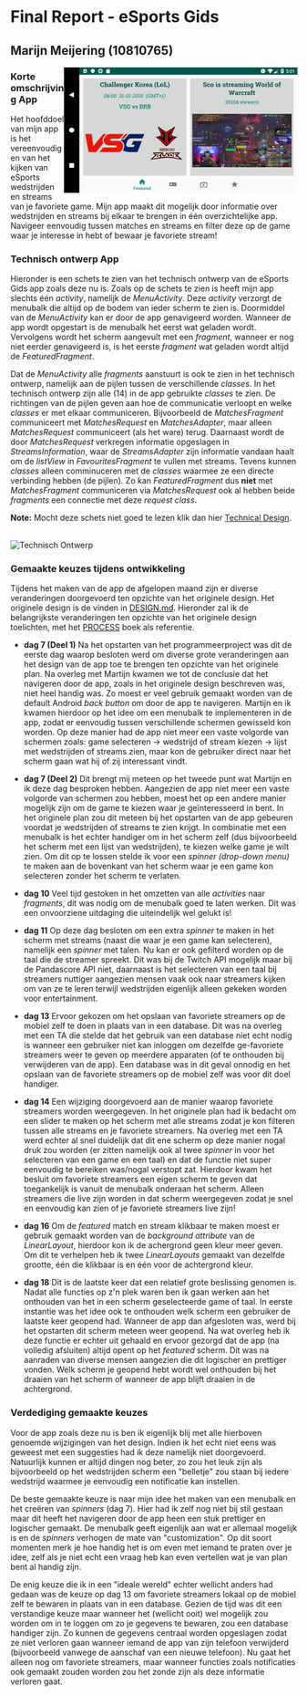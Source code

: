 # Final Report - eSports Gids

## Marijn Meijering (10810765)

<img align="right" width="410" height="220" src="https://github.com/10810765/Programmeerproject/blob/master/doc/eSports_Gids_Preview_5.png">

### Korte omschrijving App
Het hoofddoel van mijn app is het vereenvoudigen van het kijken van eSports wedstrijden en streams van je favoriete game.
Mijn app maakt dit mogelijk door informatie over wedstrijden en streams bij elkaar te brengen in één overzichtelijke app. Navigeer eenvoudig tussen matches en streams en filter deze op de game waar je interesse in hebt of bewaar je favoriete stream!
<br/>

### Technisch ontwerp App
Hieronder is een schets te zien van het technisch ontwerp van de eSports Gids app zoals deze nu is. Zoals op de schets te zien is heeft mijn app slechts één *activity*, namelijk de *MenuActivity*. Deze *activity* verzorgt de menubalk die altijd op de bodem van ieder scherm te zien is. Doormiddel van de *MenuActivity* kan er door de app genavigeerd worden. Wanneer de app wordt opgestart is de menubalk het eerst wat geladen wordt. Vervolgens wordt het scherm aangevult met een *fragment*, wanneer er nog niet eerder genavigeerd is, is het eerste *fragment* wat geladen wordt altijd de *FeaturedFragment*. 

Dat de *MenuActivity* alle *fragments* aanstuurt is ook te zien in het technisch ontwerp, namelijk aan de pijlen tussen de verschillende *classes*. In het technisch ontwerp zijn alle (14) in de app gebruikte *classes* te zien. De richtingen van de pijlen geven aan hoe de communicatie verloopt en welke *classes* er met elkaar communiceren. Bijvoorbeeld de *MatchesFragment* communiceert met *MatchesRequest* en *MatchesAdapter*, maar alleen *MatchesRequest* communiceert (als het ware) terug. Daarnaast wordt de door *MatchesRequest* verkregen informatie opgeslagen in *StreamsInformation*, waar de *StreamsAdapter* zijn informatie vandaan haalt om de *listView* in *FavouritesFragment* te vullen met streams. Tevens kunnen *classes* alleen comminuceren met de *classes* waarmee ze een directe verbinding hebben (de pijlen). Zo kan *FeaturedFragment* dus **niet** met *MatchesFragment* communiceren via *MatchesRequest* ook al hebben beide *fragments* een connectie met deze *request class*.

**Note:** Mocht deze schets niet goed te lezen klik dan hier [Technical Design](https://www.draw.io/?lightbox=1&highlight=0000ff&edit=_blank&layers=1&nav=1&title=Technical_design.html#R7V1dc6u2Fv01mel9yBnzjR9zkqbtzMnc3Ka3t6cvHcUoNjcYuQLHyfn1lUDiQ5JtwMiQHJKZ2EgCCbH2Yu29BbmwrtevP2GwWd2hAEYX5ix4vbBuLkzy41jkg5a85SX%2BzMsLljgM8iKjLHgIv0FWOGOl2zCASa1hilCUhpt64QLFMVyktTKAMdrVmz2hqN7rBiyhVPCwAJFc%2Br8wSFfsLEyvLP8ZhssV79lw53nNGvDG7EySFQjQrlJk%2FXhhXWOE0vzb%2BvUaRnTy%2BLzk%2B93uqS0GhmGcNtnBXl7fWl%2FTG%2Bu%2F0MbBy59%2F3af%2FuWRHeQHRlp3wQ4ohWCe%2Fwr%2B3MEnZ0NM3Ph%2FJLlxHICZbn59QnD6wmhnZXqzCKPgC3tCWjidJweKZb31eIRx%2BI%2B1BRKoMUkCqccout%2BnSo4VRdI0ihLN%2BLDijv7U9H%2BgRWV8YJmTfe37yhlB0B15rDb%2BAJOWjRFEENkn4mI2b7rgGeBnGn1GaojVrxM%2Fytj6op%2ByH1IMoXMakbEH6gpjPRX42hk225YvDZxriFL5WitjF%2BgmiNUzxG2nCam2fAYdZjuUxU9qVODRc1mZVxeCMFQKG%2FWVx7BIe5AtDSAu0OLYElwvTjegFDmswcf%2FeUlhn03KZZPNyRRoY1uY1mxxeT74t6ed1BJLkggI4PxoZXcjrghCSGgjjSv1pvWGObbmzzHDBM6mbxQBgSly09992YbpYkS9X97%2FQ80eIVoXxE8LEzrMBInJlyUcUvsBscJkVfZLsh1z8zB7SdWkJGD1DjrIY5bZVAR4rkjBHoRQSprpiFeswCGg3n3erMIUPG7Cgfe4IL9NzRts4gAHDdxWulhKuB9niOIYZZollN4KsZ2tCrLuP337h1w7FE8cNxnHOvM5xzsyXAeOpOM7QxnGOXo5Tcg4jlIxr0CaJwJJSXpydNOWiJXzE2%2FA5G1bMGzain9kPv0P8jOEyO1pl7yql%2FeuD8ZTbGIcHeEoFO18XT%2Fn7eOoWg%2BWanu1EUoORlCDEDL5dRYuvIilbF0nZcwkvJVBm64wzAqJfwsLcFyj7yAkgJ5V%2BaI1RzR7xlixWEK8pD%2F17Q4cS0o7zQvLlW0Zd%2F%2B9b30Vhkv4ewt0%2BgVefnjplct5NdxD2N0ebkHinWDlBtJNr6%2BJqnv%2BNiwEuwRoWw1E3IbYI4w%2FG3X5j8zzA3UprNHSRN9ciMntfBWBDJ3Ii76HI2%2FVEL9pp5pLMtXG3HHPRLzAP3RJy7ZnfEwjr4SV8qYjFkhezPc%2FF0x%2BM1QqK6N11drWxminh9A7G26tFGr6E6dvEacNFBs06p9kKPXrewKAl%2By9n4zSZyrLvRAtvyccjiJ6p%2FLyB3%2FrTc6CwAbXoTbdbnBacijYwFr1vcrETahVEvwX9jeuJ%2BQDKGRsroyakMoyXvyFSdXNplCVf4BO3YFbyK8OycQIRm42tbSwxTEOOut%2BBlPhQU5JmcCoW1SV3zAfM0ci37e8jR3MP4gA8LBCmG0fzNCmCz2idpOEyu1nk9jRWiuzKdXZjOI%2BG6%2BSEDeO6KWEzBr4zBMJTJmyUhKcvYTOEP91bwqZknr2ZGpHYPlq2xuglXaMCnbZ0jSH7O4ympnzN4BxVrB1rna%2BxtMX8ZLwMla9hhLPPdR1%2Fvkap3Dj79jmsA1mbi1qS5qPxsb4UzEwXIfOImEzIUwpmcD4WnWSnoWbUl4LR7CP3nIIpOW5KwXSntYIi3k8KxpRxegtBusUwmHTm4Lx2WehFLjTnCqGpXL2oLfpny%2FfBoYTmE0PqHjpsrDSlpS8gX7eoXBeTZ6s%2FGnP1krNQAVFbHM%2BUcxa34AVtMZmiKW0xOHX5riDJ3KZhPH3MNT1b0vDZkidiSDiEablqEWLqg%2BY9PuKTxt%2FPLKhP%2F0Nx8vvLrZhybqXk5Cm9MgZenjtCesVQPPOnXtyqjZff9fMw%2B7jyu3wsxuwl0aKCn7ZEi6kInBecNfnAgxOWLz4b45kNXWBTG2EpbnNDucAFVE91godLt4Aogse154eiyV7yHyrQz3XRpKUI%2BxTYmzIgQ7OkMRNTIG7Dp1A0%2BtuWBBnuKXfPVMj0MGUtTiMjS1vWQpufaamya8I1gXFwRd%2FOU8515fLA1zD9g07bJ4dtfWWTSL%2FfvFY33riZUxLih3yMEKWXvJAaPj9wHLCtbP%2BYnG3ej%2Bnw7a9FU7JRdpVtlX1R%2BPDXAZmHOCIhHLyAByaLJ9vJSJfwYFaeTSIMai8skmFQue6O4rLzMgwj4iq9wNpwVVhgPdyjMBNQDIOWKPwcgajyM2d7lYiSDmQLoUjDNj7Zpu94BvsrwDSfKOm4GVKLWTgBvCp3Vzd4SyRWYciOcBCIrUHfJ3ZNNSQbgDl%2FXmgo7JqmCLm%2BsMut%2BQhYySUDb5VmG9og2T%2FgQgUI%2FZTYz4%2FYryXIftTYadwbjMbfKYu7dk%2BW4EomNSyLe6dil4PKaMfIItk2QXMnM%2BmRxf33yeK%2BECv3%2B4KuJhL3hyBxt50W5xhVWUJbldxNCAUVy2hkPr2agt0Q%2BTzGOBIaF6OwltvRFubCiiZLTCtp5m1XDkq0420ZDZ3lQYlfU6t%2B6Q5XfrHeG1znwlv%2FrK6%2BozET9Islhst041W1aGXC65H843G82qPCqzGT0vLmJ6cjwwqRYNuci4fSjdl2EQ6FJDgI2q4iwesIWmZTVczKSuIcmLVGhdm5bwmQFVRtV0lge2eGaztXTo%2BCbQHOgSVsU9%2BNv6hiJHAVAxHWfN4NrqI3Z%2FEVVOeCq%2BpNSIMrgpEKAqOxgB0XWn0JrcIhmqLVE%2F2tWbPYQ29old8jOwK0jlW%2FNpUCztjk60zQAqbAiY21wFzUAueFK9fOvUrXsSvQcfnuxsz3%2BwGT53h1MLlnBpPqvTGTsNx7r24cG1XnEwZTlsLbQCy%2FI15dq86ilriCVTdezR7x2vHWXAVrid1R4pW%2FB%2B84XmejwqsppIksp6MnJL12wWjmuDfOa3HetgwB7hryWF67xIAS%2FD3AcY9GNY4YQsfbxAngb0zW4wK%2FJQhMr%2Bt6hEtxyYzdMJPVNqtrCVbmMo9ub8rCadf%2B0vcOtddkbaNMa3TV59rTGo2jGONSRp74ELjfMafhGXWX4OzK6NQ1m99VFMNoHMYwJ7hqgWu7EPF3noBrDFd7ZHAVEhGdE3CeK8RJzh10axcjbgvXHhxRs40j2h2J%2FEXD701UXwqrw1xRCjcW1UK2whGXmfWkqYt3DvB%2B2P%2Fk1Kp5%2BSRpiS13j5ucAFdnVCi0hJyZ13XR16Vh1gNx0nsi%2B3LtBGfUdY%2B4dma79tKJCDu0xTnZLP%2BbfN4cg83qDgWQtvgH).
<br/>
<br/>

![Technisch Ontwerp](https://github.com/10810765/Programmeerproject/blob/master/doc/Technical_designsvg)


### Gemaakte keuzes tijdens ontwikkeling
Tijdens het maken van de app de afgelopen maand zijn er diverse veranderingen doorgevoerd ten opzichte van het originele design. Het originele design is de vinden in [DESIGN.md](DESIGN.md). Hieronder zal ik de belangrijkste veranderingen ten opzichte van het originele design toelichten, met het [PROCESS](PROCESS.md) boek als referentie.

* **dag 7 (Deel 1)** Na het opstarten van het programmeerproject was dit de eerste dag waarop besloten werd om diverse grote veranderingen aan het design van de app toe te brengen ten opzichte van het originele plan. Na overleg met Martijn kwamen we tot de conclusie dat het navigeren door de app, zoals in het originele design beschreven was, niet heel handig was. Zo moest er veel gebruik gemaakt worden van de default Android *back button* om door de app te navigeren. Martijn en ik kwamen hierdoor op het idee om een menubalk te implementeren in de app, zodat er eenvoudig tussen verschillende schermen gewisseld kon worden. Op deze manier had de app niet meer een vaste volgorde van schermen zoals: game selecteren -> wedstrijd of stream kiezen -> lijst met wedstrijden of streams zien, maar kon de gebruiker direct naar het scherm gaan wat hij of zij interessant vindt.

* **dag 7 (Deel 2)** Dit brengt mij meteen op het tweede punt wat Martijn en ik deze dag besproken hebben. Aangezien de app niet meer een vaste volgorde van schermen zou hebben, moest het op een andere manier mogelijk zijn om de game te kiezen waar je geïnteresseerd in bent. In het originele plan zou dit meteen bij het opstarten van de app gebeuren voordat je wedstrijden of streams te zien krijgt. In combinatie met een menubalk is het echter handiger om in het scherm zelf (dus bijvoorbeeld het scherm met een lijst van wedstrijden), te kiezen welke game je wilt zien. Om dit op te lossen stelde ik voor een *spinner (drop-down menu)* te maken aan de bovenkant van het scherm waar je een game kon selecteren zonder het scherm te verlaten.

* **dag 10** Veel tijd gestoken in het omzetten van alle *activities* naar *fragments*, dit was nodig om de menubalk goed te laten werken. Dit was een onvoorziene uitdaging die uiteindelijk wel gelukt is!

* **dag 11** Op deze dag besloten om een extra *spinner* te maken in het scherm met streams (naast die waar je een game kan selecteren), namelijk een *spinner* met talen. Nu kan er ook gefilterd worden op de taal die de streamer spreekt. Dit was bij de Twitch API mogelijk maar bij de Pandascore API niet, daarnaast is het selecteren van een taal bij streamers nuttiger aangezien mensen vaak ook naar streamers kijken om van ze te leren terwijl wedstrijden eigenlijk alleen gekeken worden voor entertainment.

* **dag 13** Ervoor gekozen om het opslaan van favoriete streamers op de mobiel zelf te doen in plaats van in een database. Dit was na overleg met een TA die stelde dat het gebruik van een database niet echt nodig is wanneer een gebruiker niet kan inloggen om dezelfde ge-favoriete streamers weer te geven op meerdere apparaten (of te onthouden bij verwijderen van de app). Een database was in dit geval onnodig en het opslaan van de favoriete streamers op de mobiel zelf was voor dit doel handiger.

* **dag 14** Een wijziging doorgevoerd aan de manier waarop favoriete streamers worden weergegeven. In het originele plan had ik bedacht om een slider te maken op het scherm met alle streams zodat je kon filteren tussen alle streams en je favoriete streamers. Na overleg met een TA werd echter al snel duidelijk dat dit ene scherm op deze manier nogal druk zou worden (er zitten namelijk ook al twee *spinner* in voor het selecteren van een game en een taal) en dat de functie niet super eenvoudig te bereiken was/nogal verstopt zat. Hierdoor kwam het besluit om favoriete streamers een eigen scherm te geven dat toegankelijk is vanuit de menubalk onderaan het scherm. Alleen streamers die live zijn worden in dat scherm weergegeven zodat je snel en eenvoudig kan zien of je favoriete streamers live zijn!

* **dag 16** Om de *featured* match en stream klikbaar te maken moest er gebruik gemaakt worden van de *background attribute* van de *LinearLayout*, hierdoor kon ik de achergrond geen kleur meer geven. Om dit te verhelpen heb ik twee *LinearLayouts* gemaakt van dezelfde grootte, één die klikbaar is en één voor de achtergrond kleur.

* **dag 18** Dit is de laatste keer dat een relatief grote beslissing genomen is. Nadat alle functies op z'n plek waren ben ik gaan werken aan het onthouden van het in een scherm geselecteerde game of taal. In eerste instantie was het idee ook te onthouden welk scherm een gebruiker de laatste keer geopend had. Wanneer de app dan afgesloten was, werd bij het opstarten dit scherm meteen weer geopend. Na wat overleg heb ik deze functie er echter uit gehaald en ervoor gezorgd dat de app (na volledig afsluiten) altijd opent op het *featured* scherm. Dit was na aanraden van diverse mensen aangezien die dit logischer en prettiger vonden. Welk scherm je geopend hebt wordt wel onthouden bij het draaien van het scherm of wanneer de app blijft draaien in de achtergrond.


### Verdediging gemaakte keuzes
Voor de app zoals deze nu is ben ik eigenlijk blij met alle hierboven genoemde wijzigingen van het design. Indien ik het echt niet eens was geweest met een suggesties had ik deze namelijk niet doorgevoerd. Natuurlijk kunnen er altijd dingen nog beter, zo zou het leuk zijn als bijvoorbeeld op het wedstrijden scherm een "belletje" zou staan bij iedere wedstrijd waarmee je eenvoudig een notificatie kan instellen. 

De beste gemaakte keuze is naar mijn idee het maken van een menubalk en het creëren van *spinners* (dag 7). Hier had ik zelf nog niet bij stil gestaan maar dit heeft het navigeren door de app heen een stuk prettiger en logischer gemaakt. De menubalk geeft eigenlijk aan wat er allemaal mogelijk is en de *spinners* verhogen de mate van "customization". Op dit soort momenten merk je hoe handig het is om even met iemand te praten over je idee, zelf als je niet echt een vraag heb kan even vertellen wat je van plan bent al handig zijn. 

De enig keuze die ik in een "ideale wereld" echter wellicht anders had gedaan was de keuze op dag 13 om favoriete streamers lokaal op de mobiel zelf te bewaren in plaats van in een database. Gezien de tijd was dit een verstandige keuze maar wanneer het (wellicht ooit) wel mogelijk zou worden om in te loggen om zo je gegevens te bewaren, zou een database handiger zijn. Zo kunnen de gegevens centraal worden opgeslagen zodat ze niet verloren gaan wanneer iemand de app van zijn telefoon verwijderd (bijvoorbeeld vanwege de aanschaf van een nieuwe telefoon). Nu gaat het alleen nog om favoriete streamers, maar wanneer functies zoals notificaties ook gemaakt zouden worden zou het zonde zijn als deze informatie verloren gaat.
